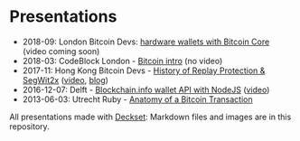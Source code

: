 # Presentations

* 2018-09: London Bitcoin Devs: [hardware wallets with Bitcoin Core](https://github.com/Sjors/presentations/raw/master/2018-09-19%20London%20Bitcoin%20Devs/2018-09%20London%20Bitcoin%20Devs%200.5.pdf) (video coming soon)
* 2018-03: CodeBlock London - [Bitcoin intro](https://github.com/Sjors/presentations/raw/master/2018-03-24%20CodeBlock%20London/2018-03%20Code%20Block%20London.pdf) (no video)
* 2017-11: Hong Kong Bitcoin Devs - [History of Replay Protection & SegWit2x](https://github.com/Sjors/presentations/raw/master/2017-11-01%20Hong%20Kong%20Bitcoin%20Devs/Bitcoin%20Devs%20HK%20-%202017-11-01.pdf) ([video](https://www.youtube.com/watch?v=Kw7FP818968), [blog](https://medium.com/provoost-on-crypto/a-short-history-of-replay-protection-2bd8b288cf94))
* 2016-12-07: Delft - [Blockchain.info wallet API with NodeJS](https://github.com/Sjors/presentations/raw/master/2016-12-07%20Delft/Dutch%20Blockchain%20Hackathon%20-%20Tech%20Deep%20Dive%20-%202016-12-07.pdf) ([video](https://www.youtube.com/watch?v=JLpWxvgqmiA))
* 2013-06-03: Utrecht Ruby - [Anatomy of a Bitcoin Transaction](https://github.com/Sjors/presentations/raw/master/2013-06-03%20Utrecht%20Ruby/Bitcoin%20Transaction%20in%20Ruby.pdf)

All presentations made with [Deckset](https://www.deckset.com): Markdown files and images are in this repository.
